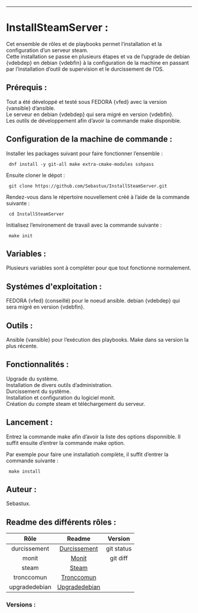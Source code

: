 <!-- [START BADGES] -->

<!-- [END BADGES] -->
***

# **InstallSteamServer** :

Cet ensemble de rôles et de playbooks permet l’installation et la configuration
d’un serveur steam. <br />
Cette installation se passe en plusieurs étapes et va de l’upgrade de debian {vdebdep} en debian {vdebfin} à la configuration de la machine en passant par l’installation d’outil de supervision et le durcissement  de l’OS.


## **Prérequis** :
Tout a été développé et testé sous FEDORA {vfed} avec la version {vansible} d’ansible.<br />
Le serveur en debian {vdebdep} qui sera migré en version {vdebfin}. <br />
Les outils de développement afin d’avoir la commande make disponible.

## **Configuration de la machine de commande** :
Installer les packages suivant pour faire fonctionner l’ensemble :

 ```shell
  dnf install -y git-all make extra-cmake-modules sshpass
```

Ensuite cloner le dépot :

```shell
 git clone https://github.com/Sebastux/InstallSteamServer.git
```
Rendez-vous dans le répertoire nouvellement créé à l’aide de la commande suivante :
```shell
 cd InstallSteamServer
```

Initialisez l’environement de travail avec la commande suivante :
```shell
 make init
```
## **Variables** :
Plusieurs variables sont à compléter pour que tout fonctionne normalement.

## **Systémes d'exploitation** :

FEDORA {vfed} (conseillé) pour le noeud ansible.
debian {vdebdep} qui sera migré en version {vdebfin}.

## **Outils** :
Ansible {vansible} pour l’exécution des playbooks.
Make dans sa version la plus récente.

## **Fonctionnalités** :
Upgrade du système.<br />
Installation de divers outils d’administration.<br />
Durcissement du système. <br />
Installation et configuration du logiciel monit. <br />
Création du compte steam et téléchargement du serveur. <br />

## **Lancement** :
Entrez la commande make afin d’avoir la liste des options disponnible.
Il suffit ensuite d’entrer la commande make option.

Par exemple pour faire une installatioh complète, il suffit d’entrer la commande suivante :  

```shell
 make install
```

## **Auteur** :
Sebastux.

## **Readme des différents rôles** :

|      Rôle      |     Readme     | Version       |
|      :---:     |     :---:      | :---:         |
| durcissement   | [Durcissement](roles/durcissement/README.md) | git status    |
| monit          | [Monit](roles/monit/Readme.md)       | git diff      |
| steam          | [Steam](roles/steam/README.md)               |               |
| tronccomun     | [Tronccomun](roles/tronccommun/README.md)     |               |
| upgradedebian  | [Upgradedebian](roles/upgradedebian/README.md)|               |



### **Versions** :
